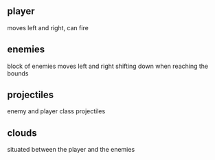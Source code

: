 player
-
moves left and right, can fire

enemies
-
block of enemies moves left and right shifting down when reaching the bounds


projectiles
-
enemy and player class projectiles


clouds
-
situated between the player and the enemies
